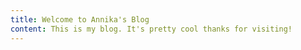```yaml
---
title: Welcome to Annika's Blog
content: This is my blog. It's pretty cool thanks for visiting!
---
```


